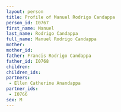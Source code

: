 ```yaml
---
layout: person
title: Profile of Manuel Rodrigo Candappa
person_id: I0767
first_name: Manuel
last_name: Rodrigo Candappa
full_name: Manuel Rodrigo Candappa
mother: 
mother_id: 
father: Francis Rodrigo Candappa
father_id: I0768
children:
children_ids:
partners:
 - Ellen Catherine Anandappa
partner_ids:
 - I0766
sex: M
---
```


